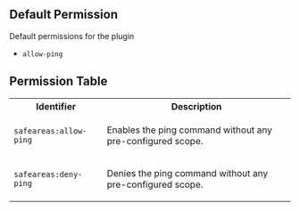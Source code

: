 ## Default Permission

Default permissions for the plugin

- `allow-ping`

## Permission Table

<table>
<tr>
<th>Identifier</th>
<th>Description</th>
</tr>


<tr>
<td>

`safeareas:allow-ping`

</td>
<td>

Enables the ping command without any pre-configured scope.

</td>
</tr>

<tr>
<td>

`safeareas:deny-ping`

</td>
<td>

Denies the ping command without any pre-configured scope.

</td>
</tr>
</table>
